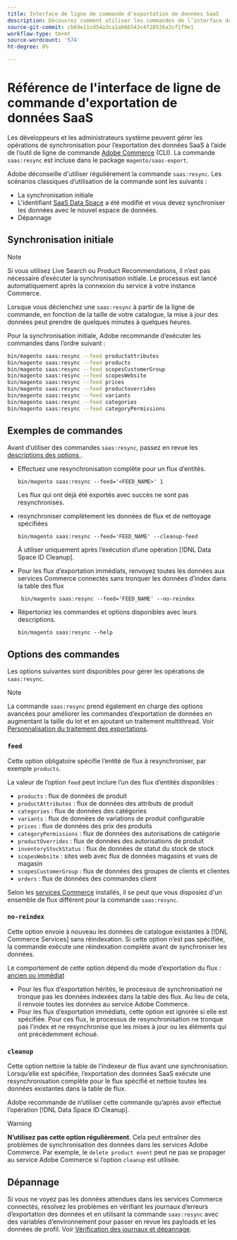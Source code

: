 ```yaml
---
title: Interface de ligne de commande d'exportation de données SaaS
description: Découvrez comment utiliser les commandes de l’interface de ligne de commande pour gérer les flux et les processus pour les services SaaS  [!DNL data export extension] ’Adobe Commerce.
source-git-commit: cb69e11cd54a3ca1ab66543c4f28526a3cf1f9e1
workflow-type: tm+mt
source-wordcount: '574'
ht-degree: 0%

---
```


# Référence de l&#39;interface de ligne de commande d&#39;exportation de données SaaS

Les développeurs et les administrateurs système peuvent gérer les opérations de synchronisation pour l’exportation des données SaaS à l’aide de l’outil de ligne de commande [Adobe Commerce](https://experienceleague.adobe.com/en/docs/commerce-operations/configuration-guide/cli/config-cli) (CLI). La commande `saas:resync` est incluse dans le package `magento/saas-export`.

Adobe déconseille d&#39;utiliser régulièrement la commande `saas:resync`. Les scénarios classiques d’utilisation de la commande sont les suivants :

- La synchronisation initiale
- L&#39;identifiant [SaaS Data Space](https://experienceleague.adobe.com/en/docs/commerce-admin/config/services/saas) a été modifié et vous devez synchroniser les données avec le nouvel espace de données.
- Dépannage

## Synchronisation initiale

>[!NOTE]
>Si vous utilisez Live Search ou Product Recommendations, il n’est pas nécessaire d’exécuter la synchronisation initiale. Le processus est lancé automatiquement après la connexion du service à votre instance Commerce.

Lorsque vous déclenchez une `saas:resync` à partir de la ligne de commande, en fonction de la taille de votre catalogue, la mise à jour des données peut prendre de quelques minutes à quelques heures.

Pour la synchronisation initiale, Adobe recommande d’exécuter les commandes dans l’ordre suivant :

```bash
bin/magento saas:resync --feed productattributes
bin/magento saas:resync --feed products
bin/magento saas:resync --feed scopesCustomerGroup
bin/magento saas:resync --feed scopesWebsite
bin/magento saas:resync --feed prices
bin/magento saas:resync --feed productoverrides
bin/magento saas:resync --feed variants
bin/magento saas:resync --feed categories
bin/magento saas:resync --feed categoryPermissions
```

## Exemples de commandes

Avant d’utiliser des commandes `saas:resync`, passez en revue les [ descriptions des options ](#command-options).

- Effectuez une resynchronisation complète pour un flux d’entités.

  ```
  bin/magento saas:resync --feed='<FEED_NAME>' 1
  ```

  Les flux qui ont déjà été exportés avec succès ne sont pas resynchronisés.

- resynchroniser complètement les données de flux et de nettoyage spécifiées

  ```
  bin/magento saas:resync --feed='FEED_NAME' --cleanup-feed
  ```

  À utiliser uniquement après l’exécution d’une opération [!DNL Data Space ID Cleanup].

- Pour les flux d’exportation immédiats, renvoyez toutes les données aux services Commerce connectés sans tronquer les données d’index dans la table des flux

  ```
   bin/magento saas:resync --feed='FEED_NAME' --no-reindex
  ```

- Répertoriez les commandes et options disponibles avec leurs descriptions.

  ```
  bin/magento saas:resync --help
  ```

## Options des commandes

Les options suivantes sont disponibles pour gérer les opérations de `saas:resync`.

>[!NOTE]
>
>La commande `saas:resync` prend également en charge des options avancées pour améliorer les commandes d’exportation de données en augmentant la taille du lot et en ajoutant un traitement multithread. Voir [Personnalisation du traitement des exportations](customize-export-processing.md).

### `feed`

Cette option obligatoire spécifie l’entité de flux à resynchroniser, par exemple `products`.

La valeur de l’option `feed` peut inclure l’un des flux d’entités disponibles :

- `products` : flux de données de produit
- `productAttributes` : flux de données des attributs de produit
- `categories` : flux de données des catégories
- `variants` : flux de données de variations de produit configurable
- `prices` : flux de données des prix des produits
- `categoryPermissions` : flux de données des autorisations de catégorie
- `productOverrides` : flux de données des autorisations de produit
- `inventoryStockStatus` : flux de données de statut du stock de stock
- `scopesWebsite` : sites web avec flux de données magasins et vues de magasin
- `scopesCustomerGroup` : flux de données des groupes de clients et clientes
- `orders` : flux de données des commandes client

Selon les [services Commerce](../landing/saas.md) installés, il se peut que vous disposiez d&#39;un ensemble de flux différent pour la commande `saas:resync`.

### `no-reindex`

Cette option envoie à nouveau les données de catalogue existantes à [!DNL Commerce Services] sans réindexation. Si cette option n’est pas spécifiée, la commande exécute une réindexation complète avant de synchroniser les données.

Le comportement de cette option dépend du mode d’exportation du flux : [ancien ou immédiat](data-synchronization.md#synchronization-modes)

- Pour les flux d’exportation hérités, le processus de synchronisation ne tronque pas les données indexées dans la table des flux. Au lieu de cela, il renvoie toutes les données au service Adobe Commerce.
- Pour les flux d’exportation immédiats, cette option est ignorée si elle est spécifiée. Pour ces flux, le processus de resynchronisation ne tronque pas l’index et ne resynchronise que les mises à jour ou les éléments qui ont précédemment échoué.

### `cleanup`

Cette option nettoie la table de l’indexeur de flux avant une synchronisation. Lorsqu’elle est spécifiée, l’exportation des données SaaS exécute une resynchronisation complète pour le flux spécifié et nettoie toutes les données existantes dans la table de flux.

Adobe recommande de n’utiliser cette commande qu’après avoir effectué l’opération [!DNL Data Space ID Cleanup].

>[!WARNING]
>
>**N’utilisez pas cette option régulièrement**. Cela peut entraîner des problèmes de synchronisation des données dans les services Adobe Commerce. Par exemple, le `delete product event` peut ne pas se propager au service Adobe Commerce si l’option `cleanup` est utilisée.

## Dépannage

Si vous ne voyez pas les données attendues dans les services Commerce connectés, résolvez les problèmes en vérifiant les journaux d’erreurs d’exportation des données et en utilisant la commande `saas:resync` avec des variables d’environnement pour passer en revue les payloads et les données de profil. Voir [Vérification des journaux et dépannage](troubleshooting-logging.md).
